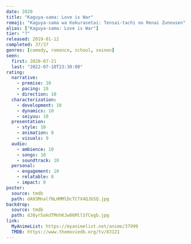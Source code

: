```yaml
---
date: 2020
title: "Kaguya-sama: Love is War"
romaji: "Kaguya-sama wa Kokurasetai: Tensai-tachi no Renai Zunousen"
alias: ["Kaguya-sama: Love is War"]
tier: "?"
released: 2019-01-12
completed: 37/37
genres: [comedy, romance, school, seinen]
seen:
  first: 2020-07-21
  last: "2022-07-10T23:30:00"
rating:
  narrative:
    - premise: 10
    - pacing: 10
    - direction: 10
  characterization:
    - development: 10
    - dynamics: 10
    - seiyuu: 10
  presentation:
    - style: 10
    - animation: 8
    - visuals: 9
  audio:
    - ambience: 10
    - songs: 10
    - soundtrack: 10
  personal:
    - engagement: 10
    - relatable: 8
    - impact: 8
poster:
  source: tmdb
  path: dA93MnalfNLHMMlDcTCfX4QJb5Q.jpg
backdrop:
  source: tmdb
  path: dJ8yrSokdTMnhKJw06MllSfCegb.jpg
link:
  MyAnimeList: https://myanimelist.net/anime/37999
  TMDB: https://www.themoviedb.org/tv/83121
---
```

